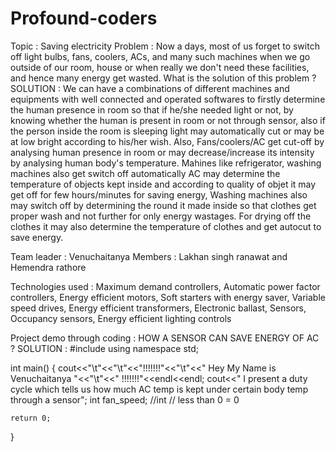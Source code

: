 
# Profound-coders
Topic : Saving electricity 
Problem : Now a days, most of us forget to switch off light bulbs, fans, coolers, ACs, and many such machines when we go outside of our room, house or when really we don't need these facilities, and hence many energy get wasted. What is the solution of this problem ?
SOLUTION :
We can have a combinations of different machines and equipments with well connected and operated softwares to firstly determine the human presence in room so that if he/she needed light or not, by knowing whether the human is present in room or not through sensor, also if the person inside the room is sleeping light may automatically cut or may be at low bright according to his/her wish.
Also, Fans/coolers/AC get cut-off by analysing human presence in room or may decrease/increase its intensity by analysing human body's temperature.
Mahines like refrigerator, washing machines also get switch off automatically
AC may determine the temperature of objects kept inside and according to quality of objet it may get off for few hours/minutes for saving energy,
Washing machines also may switch off by determining the round it made inside so that clothes get proper wash and not further for only energy wastages.
For drying off the clothes it may also determine the temperature of clothes and get autocut to save energy.

Team leader : Venuchaitanya
Members : Lakhan singh ranawat and Hemendra rathore

Technologies used : Maximum demand controllers, Automatic power factor controllers, Energy efficient motors, Soft starters with energy saver, Variable speed drives, Energy efficient transformers, Electronic ballast, Sensors, Occupancy sensors, Energy efficient lighting controls

Project demo through coding : HOW A SENSOR CAN SAVE ENERGY OF AC ?
SOLUTION :
#include <iostream>
using namespace std;


int main() {
    cout<<"\t"<<"\t"<<"!!!!!!!"<<"\t"<<"         Hey My Name is Venuchaitanya "<<"\t"<<"     !!!!!!!"<<endl<<endl;
    cout<<"  I present a duty cycle which tells us how much AC temp is kept under                      certain body temp through a sensor";
int fan_speed;
//int // less than 0 = 0

    return 0;
}
